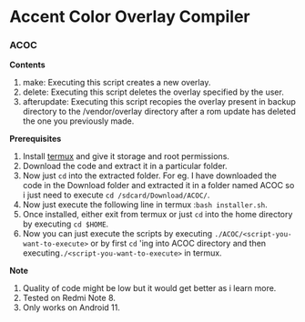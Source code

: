 # Accent Color Overlay Compiler
### ACOC

**Contents**
1) make: Executing this script creates a new overlay.
2) delete: Executing this script deletes the overlay specified by the user.
3) afterupdate: Executing this script recopies the overlay present in backup directory to the /vendor/overlay directory after a rom update has deleted the one you previously made.

**Prerequisites**
1) Install [termux](https://f-droid.org/en/packages/com.termux/) and give it storage and root permissions.
2) Download the code and extract it in a particular folder.
3) Now just `cd` into the extracted folder. For eg. I have downloaded the code in the Download folder and extracted it in a folder named ACOC so i just need to execute `cd /sdcard/Download/ACOC/`.
4) Now just execute the following line in termux :`bash installer.sh`.
5) Once installed, either exit from termux or just `cd` into the home directory by executing `cd $HOME`.
6) Now you can just execute the scripts by executing `./ACOC/<script-you-want-to-execute>` or by first `cd` 'ing into ACOC directory and then executing`./<script-you-want-to-execute>` in termux.

**Note**
1) Quality of code might be low but it would get better as i learn more.
2) Tested on Redmi Note 8.
3) Only works on Android 11.